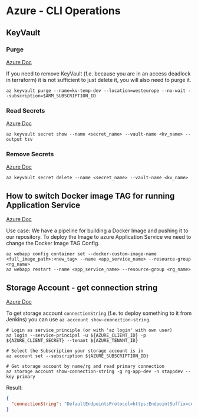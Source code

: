 # Azure - CLI Operations
## KeyVault

### Purge
[Azure Doc](https://docs.microsoft.com/de-de/cli/azure/keyvault?view=azure-cli-latest#az_keyvault_purge)

If you need to remove KeyVault (f.e. because you are in an access deadlock in terraform) it is not sufficient to just delete it,
you will also need to purge it.

```shell
az keyvault purge --name=kv-temp-dev --location=westeurope --no-wait --subscription=$ARM_SUBSCRIPTION_ID
```

### Read Secrets
[Azure Doc](https://docs.microsoft.com/de-de/cli/azure/keyvault/secret?view=azure-cli-latest#az-keyvault-secret-show)
```shell
az keyvault secret show --name <secret_name> --vault-name <kv_name> --output tsv
```

### Remove Secrets

[Azure Doc](https://docs.microsoft.com/de-de/cli/azure/keyvault/secret?view=azure-cli-latest#az-keyvault-secret-delete)

```shell
az keyvault secret delete --name <secret_name> --vault-name <kv_name>
```

## How to switch Docker image TAG for running Application Service
[Azure Doc](https://docs.microsoft.com/en-us/cli/azure/webapp/config/container?view=azure-cli-latest#az_webapp_config_container_set)

Use case: We have a pipeline for building a Docker Image and pushing it to our repository.
To deploy the Image to azure Application Service we need to change the Docker Image TAG Config.

```shell
az webapp config container set --docker-custom-image-name <full_image_path>:<new_tag> --name <app_service_name> --resource-group  <rg_name>
az webapp restart --name <app_service_name> --resource-group <rg_name>
```

## Storage Account - get connection string
[Azure Doc](https://docs.microsoft.com/de-de/cli/azure/storage/account?view=azure-cli-latest#az_storage_account_show_connection_string)

To get storage account `connectionString` (f.e. to deploy something to it from Jenkins) you can use `az acccount show-connection-string`.

```shell
# Login as service_principle (or with 'az login' with own user)
az login --service-principal -u ${AZURE_CLIENT_ID} -p ${AZURE_CLIENT_SECRET} --tenant ${AZURE_TENANT_ID}

# Select the Subscription your storage account is in
az account set --subscription ${AZURE_SUBSCRIPTION_ID}

# Get storage account by name/rg and read primary connection
az storage account show-connection-string -g rg-app-dev -n stappdev --key primary          
```
Result:
```json
{
  "connectionString": "DefaultEndpointsProtocol=https;EndpointSuffix=core.windows.net;AccountName=XXXX;AccountKey=XXXX"
}
```

